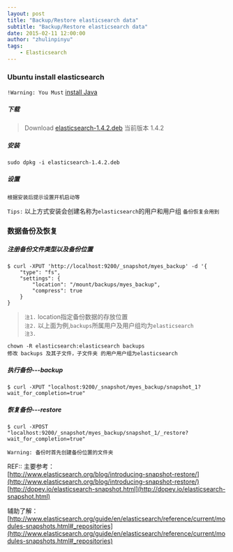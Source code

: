 ```yaml
---
layout: post
title: "Backup/Restore elasticsearch data"
subtitle: "Backup/Restore elasticsearch data"
date: 2015-02-11 12:00:00
author: "zhulinpinyu"
tags:
    - Elasticsearch
---
```



### Ubuntu install elasticsearch

`!Warning: You Must` [install Java](http://zhulinpinyu.github.io/ubuntu/2013/06/08/program-install-on-ubuntu/)

##### 下载
> Download [elasticsearch-1.4.2.deb](https://download.elasticsearch.org/elasticsearch/elasticsearch/elasticsearch-1.4.2.deb) 当前版本 1.4.2

##### 安装
    sudo dpkg -i elasticsearch-1.4.2.deb
##### 设置
    根据安装后提示设置开机启动等

`Tips:` 以上方式安装会创建名称为`elasticsearch`的用户和用户组 `备份恢复会用到`

### 数据备份及恢复

##### 注册备份文件类型以及备份位置

    $ curl -XPUT 'http://localhost:9200/_snapshot/myes_backup' -d '{
        "type": "fs",
        "settings": {
            "location": "/mount/backups/myes_backup",
            "compress": true
        }
    }

>`注1.` location指定备份数据的存放位置   
`注2.` 以上面为例,`backups`所属用户及用户组均为`elasticsearch`    
`注3.`

    chown -R elasticsearch:elasticsearch backups
    修改 backups 及其子文件，子文件夹 的用户用户组为elasticsearch

##### 执行备份---backup

    $ curl -XPUT "localhost:9200/_snapshot/myes_backup/snapshot_1?wait_for_completion=true"


##### 恢复备份---restore


    $ curl -XPOST "localhost:9200/_snapshot/myes_backup/snapshot_1/_restore?wait_for_completion=true"


`Warning: 备份时首先创建备份位置的文件夹`

REF::
主要参考：    
[http://www.elasticsearch.org/blog/introducing-snapshot-restore/](http://www.elasticsearch.org/blog/introducing-snapshot-restore/)    
[http://dopey.io/elasticsearch-snapshot.html](http://dopey.io/elasticsearch-snapshot.html)

辅助了解：    
[http://www.elasticsearch.org/guide/en/elasticsearch/reference/current/modules-snapshots.html#_repositories](http://www.elasticsearch.org/guide/en/elasticsearch/reference/current/modules-snapshots.html#_repositories)
